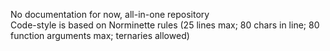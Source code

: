 No documentation for now, all-in-one repository <br>
Code-style is based on Norminette rules (25 lines max; 80 chars in line; 80 function arguments max; ternaries allowed)  
